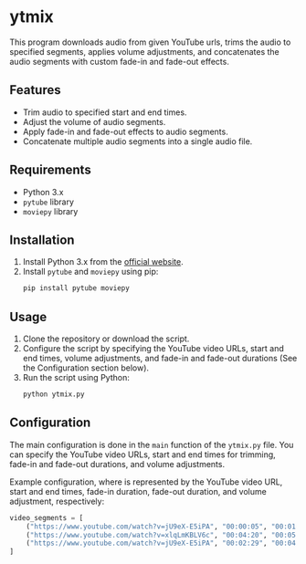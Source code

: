 # ytmix

This program downloads audio from given YouTube urls, trims the audio to specified segments, applies volume adjustments, and concatenates the audio segments with custom fade-in and fade-out effects.

## Features

- Trim audio to specified start and end times.
- Adjust the volume of audio segments.
- Apply fade-in and fade-out effects to audio segments.
- Concatenate multiple audio segments into a single audio file.

## Requirements

- Python 3.x
- `pytube` library
- `moviepy` library

## Installation

1. Install Python 3.x from the [official website](https://www.python.org/).
2. Install `pytube` and `moviepy` using pip:
    ```sh
    pip install pytube moviepy
    ```
## Usage

1. Clone the repository or download the script.
2. Configure the script by specifying the YouTube video URLs, start and end times, volume adjustments, and fade-in and fade-out durations (See the Configuration section below).
3. Run the script using Python:
    ```sh
    python ytmix.py
    ```

## Configuration

The main configuration is done in the `main` function of the `ytmix.py` file. You can specify the YouTube video URLs, start and end times for trimming, fade-in and fade-out durations, and volume adjustments.

Example configuration, where is represented by the YouTube video URL, start and end times, fade-in duration, fade-out duration, and volume adjustment, respectively:
```python
video_segments = [
    ("https://www.youtube.com/watch?v=jU9eX-E5iPA", "00:00:05", "00:01:16.7", 0, 0.5, 5),
    ("https://www.youtube.com/watch?v=xlqLmKBLV6c", "00:04:20", "00:05:52", 3, 2, -10),
    ("https://www.youtube.com/watch?v=jU9eX-E5iPA", "00:02:29", "00:04:00", 3, 2, 5),
]